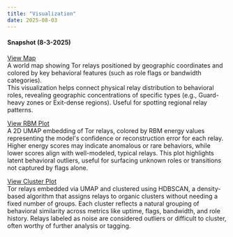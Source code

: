 ```yaml
---
title: "Visualization"
date: 2025-08-03
---
```


#### Snapshot (8-3-2025)

[View Map](/plots/Tor_Relays_Clustered_Geographically_by_Features_map.html)  
A world map showing Tor relays positioned by geographic coordinates and colored by key behavioral features (such as role flags or bandwidth categories).  
This visualization helps connect physical relay distribution to behavioral roles, revealing geographic concentrations of specific types (e.g., Guard-heavy zones or Exit-dense regions). Useful for spotting regional relay patterns.

[View RBM Plot](/plots/RBM_Anomaly_Energy_Overlay_UMAP.html)  
A 2D UMAP embedding of Tor relays, colored by RBM energy values representing the model's confidence or reconstruction error for each relay.  
Higher energy scores may indicate anomalous or rare behaviors, while lower scores align with well-modeled, typical relays. This plot highlights latent behavioral outliers, useful for surfacing unknown roles or transitions not captured by flags alone.

[View Cluster Plot](/plots/hdbscan_cluster_on_UMAP1_vs_UMAP2.html)  
Tor relays embedded via UMAP and clustered using HDBSCAN, a density-based algorithm that assigns relays to organic clusters without needing a fixed number of groups. Each cluster reflects a natural grouping of behavioral similarity across metrics like uptime, flags, bandwidth, and role history. Relays labeled as noise are considered outliers or difficult to cluster, often worthy of further analysis or tagging.